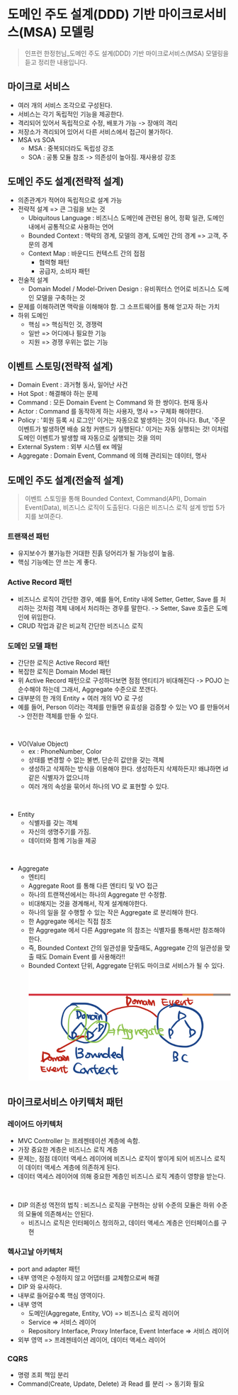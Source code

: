 # 도메인 주도 설계(DDD) 기반 마이크로서비스(MSA) 모델링
> 인프런 한정헌님_도메인 주도 설계(DDD) 기반 마이크로서비스(MSA) 모델링을 듣고 정리한 내용입니다.

## 마이크로 서비스
- 여러 개의 서비스 조각으로 구성된다.
- 서비스는 각기 독립적인 기능을 제공한다.
- 격리되어 있어서 독립적으로 수정, 배포가 가능 -> 장애의 격리
- 저장소가 격리되어 있어서 다른 서비스에서 접근이 불가하다.
- MSA vs SOA
    - MSA : 중복되더라도 독립성 강조
    - SOA : 공통 모듈 참조 -> 의존성이 높아짐. 재사용성 강조

## 도메인 주도 설계(전략적 설계)
- 의존관계가 적어야 독립적으로 설계 가능
- 전략적 설계 => 큰 그림을 보는 것
    - Ubiquitous Language : 비즈니스 도메인에 관련된 용어, 정확 일관, 도메인 내에서 공통적으로 사용하는 언어
    - Bounded Context : 맥락의 경계, 모델의 경계, 도메인 간의 경계 => 고객, 주문의 경계
    - Context Map : 바운디드 컨텍스트 간의 접점
        - 협력형 패턴 
        - 공급자, 소비자 패턴
- 전술적 설계
    - Domain Model / Model-Driven Design : 유비쿼터스 언어로 비즈니스 도메인 모델을 구축하는 것
- 문제를 이해하려면 맥락을 이해해야 함. 그 소프트웨어를 통해 얻고자 하는 가치
- 하위 도메인
    - 핵심 => 핵심적인 것, 경쟁력
    - 일반 => 어디에나 필요한 기능
    - 지원 => 경쟁 우위는 없는 기능

## 이벤트 스토밍(전략적 설계)
- Domain Event : 과거형 동사, 일어난 사건
- Hot Spot : 해결해야 하는 문제
- Command : 모든 Domain Event 는 Command 와 한 쌍이다. 현재 동사
- Actor : Command 를 동작하게 하는 사용자, 명사 => 구체화 해야햔다.
- Policy : '회원 등록 시 로그인' 이거는 자동으로 발생하는 것이 아니다. But, '주문 이벤트가 발생하면 배송 요청 커맨드가 실행된다.' 이거는 자동 실행되는 것! 이처럼 도메인 이벤트가 발생할 때 자동으로 실행되는 것을 의미
- External System : 외부 시스템 ex 메일
- Aggregate : Domain Event, Command 에 의해 관리되는 데이터, 명사

## 도메인 주도 설계(전술적 설계)
> 이벤트 스토밍을 통해 Bounded Context, Command(API), Domain Event(Data), 비즈니스 로직이 도출된다. 다음은 비즈니스 로직 설계 방법 5가지를 보여준다.
### 트랜잭션 패턴
- 유지보수가 불가능한 거대한 진흙 덩어리가 될 가능성이 높음.
- 핵심 기능에는 안 쓰는 게 좋다.

### Active Record 패턴
- 비즈니스 로직이 간단한 경우, 예를 들어, Entity 내에 Setter, Getter, Save 를 처리하는 것처럼 객체 내에서 처리하는 경우를 말한다. -> Setter, Save 호출은 도메인에 위임한다.
- CRUD 작업과 같은 비교적 간단한 비즈니스 로직

### 도메인 모델 패턴
- 간단한 로직은 Active Record 패턴
- 복잡한 로직은 Domain Model 패턴
- 위 Active Record 패턴으로 구성하다보면 점점 엔티티가 비대해진다 -> POJO 는 순수해야 하는데 그래서, Aggregate 수준으로 쪼갠다.
- 대부분의 한 개의 Entity + 여러 개의 VO 로 구성
- 예를 들어, Person 이라는 객체를 만들면 유효성을 검증할 수 있는 VO 를 만들어서 -> 안전한 객체를 만들 수 있다.

<br>

- VO(Value Object)
    - ex : PhoneNumber, Color
    - 상태를 변경할 수 없는 불변, 단순히 값만을 갖는 객체
    - 생성하고 삭제하는 방식을 이용해야 한다. 생성하든지 삭제하든지! 왜냐하면 id 같은 식별자가 없으니까
    - 여러 개의 속성을 묶어서 하나의 VO 로 표현할 수 있다.

<br>

- Entity
    - 식별자를 갖는 객체
    - 자신의 생명주기를 가짐.
    - 데이터와 함께 기능을 제공

<br>

- Aggregate
    - 엔티티
    - Aggregate Root 를 통해 다른 엔티티 및 VO 접근
    - 하나의 트랜잭션에서는 하나의 Aggregate 만 수정함.
    - 비대해지는 것을 경계해서, 작게 설계해야한다.
    - 하나의 일을 잘 수행할 수 있는 작은 Aggregate 로 분리해야 한다.
    - 한 Aggregate 에서는 직접 참조
    - 한 Aggregate 에서 다른 Aggregate 의 참조는 식별자를 통해서만 참조해야한다.
    - 즉, Bounded Context 간의 일관성을 맞출때도, Aggregate 간의 일관성을 맞출 때도 Domain Event 를 사용해라!!
    - Bounded Context 단위, Aggregate 단위도 마이크로 서비스가 될 수 있다.
    ![aggregate](https://github.com/parkje0927/TIL/blob/main/images/aggregate.jpeg)

## 마이크로서비스 아키텍처 패턴
### 레이어드 아키텍처
- MVC Controller 는 프레젠테이션 계층에 속함.
- 가장 중요한 계층은 비즈니스 로직 계층
- 문제는, 점점 데이터 액세스 레이어에 비즈니스 로직이 쌓이게 되어 비즈니스 로직이 데이터 액세스 계층에 의존하게 된다. 
- 데이터 액세스 레이어에 의해 중요한 계층인 비즈니스 로직 계층이 영향을 받는다.

<br>

- DIP 의존성 역전의 법칙 : 비즈니스 로직을 구현하는 상위 수준의 모듈은 하위 수준의 모듈에 의존해서는 안된다.
    - 비즈니스 로직은 인터페이스 정의하고, 데이터 액세스 계층은 인터페이스를 구현

### 헥사고날 아키텍처
- port and adapter 패턴
- 내부 영역은 수정하지 않고 어댑터를 교체함으로써 해결
- DIP 와 유사하다.
- 내부로 들어갈수록 핵심 영역이다.
- 내부 영역
    - 도메인(Aggregate, Entity, VO) => 비즈니스 로직 레이어
    - Service => 서비스 레이어
    - Repository Interface, Proxy Interface, Event Interface => 서비스 레이어
- 외부 영역 => 프레젠테이션 레이어, 데이터 액세스 레이어

### CQRS
- 명령 조회 책임 분리
- Command(Create, Update, Delete) 과 Read 를 분리 -> 동기화 필요